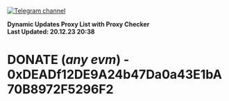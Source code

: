 [![Telegram channel](https://img.shields.io/endpoint?url=https://runkit.io/damiankrawczyk/telegram-badge/branches/master?url=https://t.me/n4z4v0d)](https://t.me/n4z4v0d) 

**Dynamic Updates Proxy List with Proxy Checker**  
**Last Updated: 20.12.23 20:38**

# DONATE (_any evm_) - 0xDEADf12DE9A24b47Da0a43E1bA70B8972F5296F2
